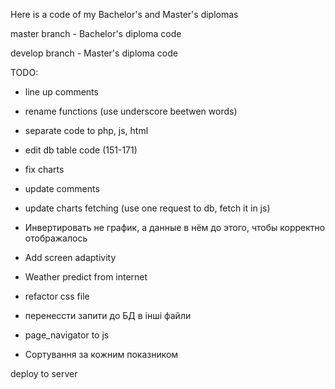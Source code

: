 Here is a code of my Bachelor's and Master's diplomas

master branch - Bachelor's diploma code

develop branch - Master's diploma code


TODO: 
 + line up comments 
 + rename functions (use underscore beetwen words) 
 + separate code to php, js, html 
 + edit db table code (151-171) 
 + fix charts 
 + update comments
 + update charts fetching (use one request to db, fetch it in js)
 + Инвертировать не график, а данные в нём до этого, чтобы корректно отображалось

 + Add screen adaptivity
 + Weather predict from internet
 + refactor css file
 + перенессти запити до БД в інші файли
 + page_navigator to js
 + Сортування за кожним показником


 deploy to server 

